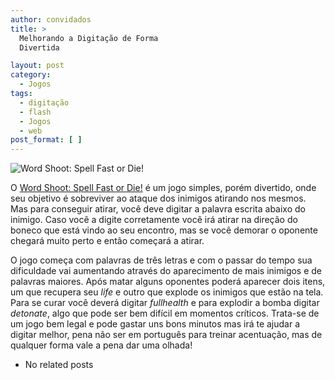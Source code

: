 ```yaml
---
author: convidados
title: >
  Melhorando a Digitação de Forma
  Divertida

layout: post
category:
  - Jogos
tags:
  - digitação
  - flash
  - Jogos
  - web
post_format: [ ]
---
```

![Word Shoot: Spell Fast or Die!][1]

O [Word Shoot: Spell Fast or Die!][2] é um jogo simples, porém divertido, onde seu objetivo é sobreviver ao ataque dos inimigos atirando nos mesmos. Mas para conseguir atirar, você deve digitar a palavra escrita abaixo do inimigo. Caso você a digite corretamente você irá atirar na direção do boneco que está vindo ao seu encontro, mas se você demorar o oponente chegará muito perto e então começará a atirar.

O jogo começa com palavras de três letras e com o passar do tempo sua dificuldade vai aumentando através do aparecimento de mais inimigos e de palavras maiores. Após matar alguns oponentes poderá aparecer dois itens, um que recupera seu *life* e outro que explode os inimigos que estão na tela. Para se curar você deverá digitar *fullhealth* e para explodir a bomba digitar *detonate*, algo que pode ser bem difícil em momentos críticos. Trata-se de um jogo bem legal e pode gastar uns bons minutos mas irá te ajudar a digitar melhor, pena não ser em português para treinar acentuação, mas de qualquer forma vale a pena dar uma olhada!


*   No related posts












 [1]: http://vidageek.net/wp-content/uploads/2008/02/word-shoot-spell-fast-or-die.jpg
 [2]: http://cognitivelabs.com/word_shoot.htm





